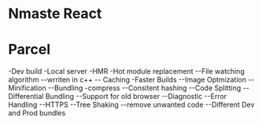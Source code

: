 #   Nmaste React


# Parcel
-Dev build
-Local server
-HMR -Hot module replacement
--File watching algorithm --wrriten in c++
-- Caching -Faster Builds
--Image Optmization
--Minification
--Bundling
-compress
--Consitent hashing
--Code Splitting
-- Differential Bundling --Support for old browser
--Diagnostic
--Error Handling
--HTTPS
--Tree Shaking --remove unwanted code
--Different Dev and Prod bundles